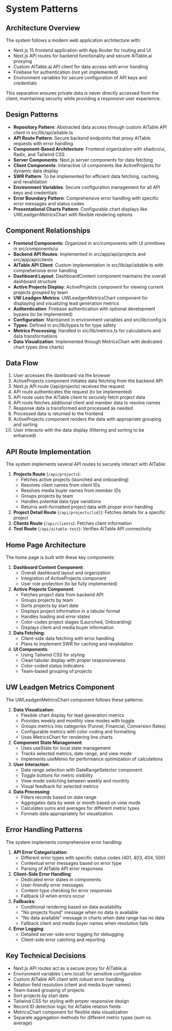 # System Patterns

## Architecture Overview
The system follows a modern web application architecture with:
- Next.js 15 frontend application with App Router for routing and UI
- Next.js API routes for backend functionality and secure AITable.ai proxying
- Custom AITable.ai API client for data access with error handling
- Firebase for authentication (not yet implemented)
- Environment variables for secure configuration of API keys and credentials

This separation ensures private data is never directly accessed from the client, maintaining security while providing a responsive user experience.

## Design Patterns
- **Repository Pattern**: Abstracted data access through custom AITable API client in src/lib/api/aitable.ts
- **API Route Pattern**: Secure backend endpoints that proxy AITable requests with error handling
- **Component-Based Architecture**: Frontend organization with shadcn/ui, Radix, and Tailwind CSS
- **Server Components**: Next.js server components for data fetching
- **Client Components**: Interactive UI components like ActiveProjects for dynamic data display
- **SWR Pattern**: To be implemented for efficient data fetching, caching, and revalidation
- **Environment Variables**: Secure configuration management for all API keys and credentials
- **Error Boundary Pattern**: Comprehensive error handling with specific error messages and status codes
- **Presentational Charts Pattern**: Configurable chart displays like UWLeadgenMetricsChart with flexible rendering options

## Component Relationships
- **Frontend Components**: Organized in src/components with UI primitives in src/components/ui
- **Backend API Routes**: Implemented in src/app/api/projects and src/app/api/clients
- **AITable API Client**: Custom implementation in src/lib/api/aitable.ts with comprehensive error handling
- **Dashboard Layout**: DashboardContent component maintains the overall dashboard structure
- **Active Projects Display**: ActiveProjects component for viewing current projects grouped by team
- **UW Leadgen Metrics**: UWLeadgenMetricsChart component for displaying and visualizing lead generation metrics
- **Authentication**: Firebase authentication with optional development bypass (to be implemented)
- **Configuration**: Maintained in environment variables and src/lib/config.ts
- **Types**: Defined in src/lib/types.ts for type safety
- **Metrics Processing**: Handled in src/lib/metrics.ts for calculations and data transformations
- **Data Visualization**: Implemented through MetricsChart with dedicated chart types (line charts)

## Data Flow
1. User accesses the dashboard via the browser
2. ActiveProjects component initiates data fetching from the backend API
3. Next.js API route (/api/projects) receives the request
4. API route authenticates the request (to be implemented)
5. API route uses the AITable client to securely fetch project data
6. API route fetches additional client and member data to resolve names
7. Response data is transformed and processed as needed
8. Processed data is returned to the frontend
9. ActiveProjects component renders the data with appropriate grouping and sorting
10. User interacts with the data display (filtering and sorting to be enhanced)

## API Route Implementation
The system implements several API routes to securely interact with AITable:
1. **Projects Route** (`/api/projects`): 
   - Fetches active projects (launched and onboarding)
   - Resolves client names from client IDs
   - Resolves media buyer names from member IDs
   - Groups projects by team
   - Handles potential data type variations
   - Returns well-formatted project data with proper error handling
2. **Project Detail Route** (`/api/projects/[id]`): Fetches details for a specific project
3. **Clients Route** (`/api/clients`): Fetches client information
4. **Test Route** (`/api/aitable-test`): Verifies AITable API connectivity

## Home Page Architecture
The home page is built with these key components:
1. **Dashboard Content Component**: 
   - Overall dashboard layout and organization
   - Integration of ActiveProjects component
   - User role protection (to be fully implemented)
2. **Active Projects Component**: 
   - Fetches project data from backend API
   - Groups projects by team
   - Sorts projects by start date
   - Displays project information in a tabular format
   - Handles loading and error states
   - Color-codes project stages (Launched, Onboarding)
   - Displays client and media buyer information
3. **Data Fetching**: 
   - Client-side data fetching with error handling
   - Plans to implement SWR for caching and revalidation
4. **UI Components**: 
   - Using Tailwind CSS for styling
   - Clean tabular display with proper responsiveness
   - Color-coded status indicators
   - Team-based grouping of projects

## UW Leadgen Metrics Component
The UWLeadgenMetricsChart component follows these patterns:
1. **Data Visualization**: 
   - Flexible chart display for lead generation metrics
   - Provides weekly and monthly view modes with toggle
   - Groups metrics into categories (Funnel, Financial, Conversion Rates)
   - Configurable metrics with color coding and formatting
   - Uses MetricsChart for rendering line charts
2. **Component State Management**:
   - Uses useState for local state management
   - Tracks selected metrics, date range, and view mode
   - Implements useMemo for performance optimization of calculations
3. **User Interaction**:
   - Date range selection with DateRangeSelector component
   - Toggle buttons for metric visibility
   - View mode switching between weekly and monthly
   - Visual feedback for selected metrics
4. **Data Processing**:
   - Filters records based on date range
   - Aggregates data by week or month based on view mode
   - Calculates sums and averages for different metric types
   - Formats data appropriately for visualization

## Error Handling Patterns
The system implements comprehensive error handling:
1. **API Error Categorization**: 
   - Different error types with specific status codes (401, 403, 404, 500)
   - Contextual error messages based on error type
   - Parsing of AITable API error responses
2. **Client-Side Error Handling**: 
   - Dedicated error states in components
   - User-friendly error messages
   - Content-type checking for error responses
   - Fallback UI when errors occur
3. **Fallbacks**: 
   - Conditional rendering based on data availability
   - "No projects found" message when no data is available
   - "No data available" message in charts when date range has no data
   - Fallback client and media buyer names when resolution fails
4. **Error Logging**: 
   - Detailed server-side error logging for debugging
   - Client-side error catching and reporting

## Key Technical Decisions
- Next.js API routes act as a secure proxy for AITable.ai
- Environment variables (.env.local) for sensitive configuration
- Custom AITable API client with robust error handling
- Relation field resolution (client and media buyer names)
- Team-based grouping of projects
- Sort projects by start date
- Tailwind CSS for styling with proper responsive design
- Record ID detection logic for AITable relation fields
- MetricsChart component for flexible data visualization
- Separate aggregation methods for different metric types (sum vs. average) 
